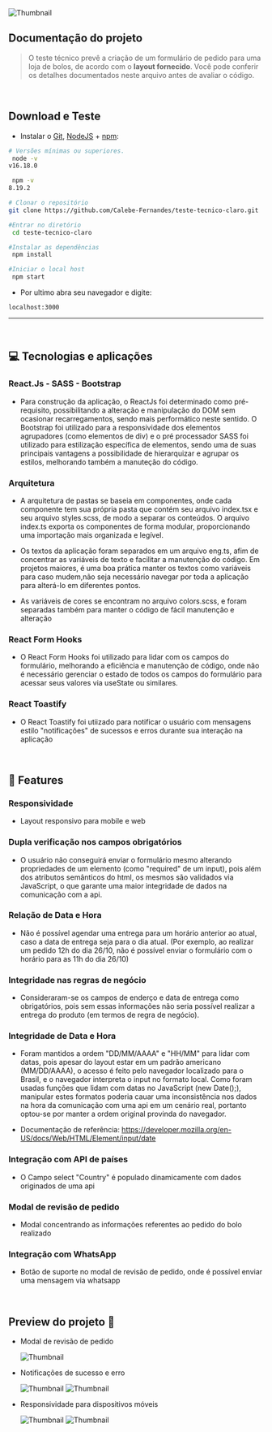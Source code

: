 

<img src="https://4maos.com.br/wp-content/uploads/2022/06/dplnews_claro_mc100222.jpeg"  alt="Thumbnail">

## Documentação do projeto

> O teste técnico prevê a criação de um formulário de pedido para uma loja de bolos, de acordo com o <b>layout fornecido</b>. Você pode conferir os detalhes documentados neste arquivo antes de avaliar o código.

<br>

##  Download e Teste

-  Instalar o [Git](https://git-scm.com/), [NodeJS](https://nodejs.org/pt-br/download/) + [npm](https://www.npmjs.com/get-npm):

```bash
# Versões mínimas ou superiores.
 node -v
v16.18.0

 npm -v
8.19.2
```

```bash
# Clonar o repositório
git clone https://github.com/Calebe-Fernandes/teste-tecnico-claro.git

#Entrar no diretório
 cd teste-tecnico-claro

#Instalar as dependências
 npm install

#Iniciar o local host
 npm start
```

- Por ultimo abra seu navegador e digite:

```
localhost:3000
```

---

<br>

## 💻 Tecnologias e aplicações
<h3>React.Js - SASS - Bootstrap </h3>

* Para construção da aplicação, o ReactJs foi determinado como pré-requisito, possibilitando a alteração e manipulação do DOM sem ocasionar recarregamentos, sendo mais performático neste sentido. O Bootstrap foi utilizado para a responsividade dos elementos agrupadores (como elementos de div) e o pré processador SASS foi utilizado para estilização específica de elementos, sendo uma de suas principais vantagens a possibilidade de hierarquizar e agrupar os estilos, melhorando também a manuteção do código.

<h3>Arquitetura</h3>

* A arquitetura de pastas se baseia em componentes, onde cada componente tem sua própria pasta que contém seu arquivo index.tsx e seu arquivo styles.scss, de modo
a separar os conteúdos. O arquivo index.ts exporta os componentes de forma modular, proporcionando uma importação mais organizada e legível.

* Os textos da aplicação foram separados em um arquivo eng.ts, afim de concentrar as variáveis de texto e facilitar a manutenção do código. Em projetos maiores,
é uma boa prática manter os textos como variáveis para caso mudem,não seja necessário navegar por toda a aplicação para alterá-lo em diferentes pontos.

* As variáveis de cores se encontram no arquivo colors.scss, e foram separadas também para manter o código de fácil manutenção e alteração

<h3>React Form Hooks</h3>

* O React Form Hooks foi utilizado para lidar com os campos do formulário, melhorando a eficiência e manutenção de código, onde não é necessário gerenciar o estado
de todos os campos do formulário para acessar seus valores via useState ou similares.

<h3>React Toastify</h3>

* O React Toastify foi utiizado para notificar o usuário com mensagens estilo "notificações" de sucessos e erros durante sua interação na aplicação

<br>


## 🚀 Features

### Responsividade
* Layout responsivo para mobile e web

### Dupla verificação nos campos obrigatórios
* O usuário não conseguirá enviar o formulário mesmo alterando propriedades de um elemento (como "required" de um input), pois além dos atributos semânticos do html, os mesmos são validados via
JavaScript, o que garante uma maior integridade de dados na comunicação com a api.

### Relação de Data e Hora 
* Não é possível agendar uma entrega para um horário anterior ao atual, caso a data de entrega seja para o dia atual.
(Por exemplo, ao realizar um pedido 12h do dia 26/10, não é possível enviar o formulário com o horário para as 11h do dia 26/10)

###  Integridade nas regras de negócio
* Consideraram-se os campos de enderço e data de entrega como obrigatórios, pois sem essas informações não seria possível realizar a entrega do produto (em termos de regra de negócio).

### Integridade de Data e Hora
* Foram mantidos a ordem "DD/MM/AAAA" e "HH/MM" para lidar com datas, pois apesar do layout estar em um padrão americano (MM/DD/AAAA), o acesso é feito pelo navegador localizado para o Brasil,
e o navegador interpreta o input no formato local. Como foram usadas funções que lidam com datas no JavaScript (new Date();), manipular estes formatos poderia cauar uma inconsistência
nos dados na hora da comunicação com uma api em um cenário real, portanto optou-se por manter a ordem original provinda do navegador.

* Documentação de referência: https://developer.mozilla.org/en-US/docs/Web/HTML/Element/input/date


### Integração com API de países
* O Campo select "Country" é populado dinamicamente com dados originados de uma api

### Modal de revisão de pedido
* Modal concentrando as informações referentes ao pedido do bolo realizado

### Integração com WhatsApp
* Botão de suporte no modal de revisão de pedido, onde é possível enviar uma mensagem via whatsapp

<br>

## Preview do projeto 👀

* Modal de revisão de pedido
  
  <img src="https://github.com/Calebe-Fernandes/assets/blob/main/Captura%20de%20tela%202023-10-26%20000813.png?raw=true" alt="Thumbnail">
  

* Notificações de sucesso e erro

  <img src="https://github.com/Calebe-Fernandes/assets/blob/main/Captura%20de%20tela%202023-10-25%20120457.png?raw=true" alt="Thumbnail">
  <img src="https://github.com/Calebe-Fernandes/assets/blob/main/Captura%20de%20tela%202023-10-25%20120531.png?raw=true" alt="Thumbnail">

* Responsividade para dispositivos móveis

  <img src="https://github.com/Calebe-Fernandes/assets/blob/main/Captura%20de%20tela%202023-10-25%20120659.png?raw=true" alt="Thumbnail">
  <img src="https://github.com/Calebe-Fernandes/assets/blob/main/Captura%20de%20tela%202023-10-25%20120727.png?raw=true" alt="Thumbnail">
  
  


